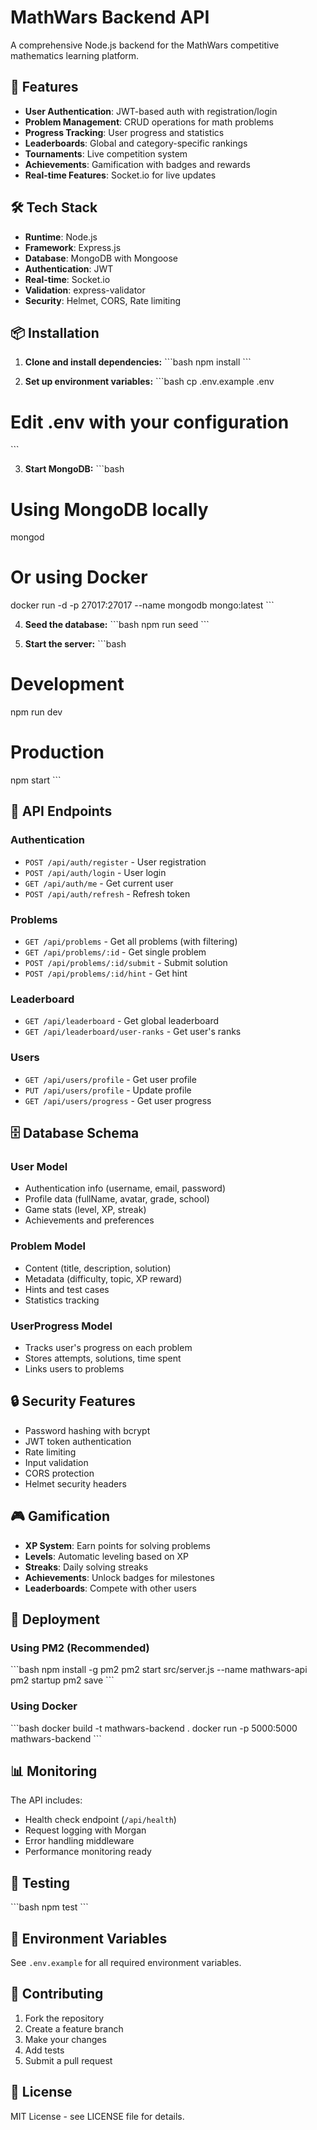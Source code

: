 # MathWars Backend API

A comprehensive Node.js backend for the MathWars competitive mathematics learning platform.

## 🚀 Features

- **User Authentication**: JWT-based auth with registration/login
- **Problem Management**: CRUD operations for math problems
- **Progress Tracking**: User progress and statistics
- **Leaderboards**: Global and category-specific rankings
- **Tournaments**: Live competition system
- **Achievements**: Gamification with badges and rewards
- **Real-time Features**: Socket.io for live updates

## 🛠️ Tech Stack

- **Runtime**: Node.js
- **Framework**: Express.js
- **Database**: MongoDB with Mongoose
- **Authentication**: JWT
- **Real-time**: Socket.io
- **Validation**: express-validator
- **Security**: Helmet, CORS, Rate limiting

## 📦 Installation

1. **Clone and install dependencies:**
\`\`\`bash
npm install
\`\`\`

2. **Set up environment variables:**
\`\`\`bash
cp .env.example .env
# Edit .env with your configuration
\`\`\`

3. **Start MongoDB:**
\`\`\`bash
# Using MongoDB locally
mongod

# Or using Docker
docker run -d -p 27017:27017 --name mongodb mongo:latest
\`\`\`

4. **Seed the database:**
\`\`\`bash
npm run seed
\`\`\`

5. **Start the server:**
\`\`\`bash
# Development
npm run dev

# Production
npm start
\`\`\`

## 🔗 API Endpoints

### Authentication
- `POST /api/auth/register` - User registration
- `POST /api/auth/login` - User login
- `GET /api/auth/me` - Get current user
- `POST /api/auth/refresh` - Refresh token

### Problems
- `GET /api/problems` - Get all problems (with filtering)
- `GET /api/problems/:id` - Get single problem
- `POST /api/problems/:id/submit` - Submit solution
- `POST /api/problems/:id/hint` - Get hint

### Leaderboard
- `GET /api/leaderboard` - Get global leaderboard
- `GET /api/leaderboard/user-ranks` - Get user's ranks

### Users
- `GET /api/users/profile` - Get user profile
- `PUT /api/users/profile` - Update profile
- `GET /api/users/progress` - Get user progress

## 🗄️ Database Schema

### User Model
- Authentication info (username, email, password)
- Profile data (fullName, avatar, grade, school)
- Game stats (level, XP, streak)
- Achievements and preferences

### Problem Model
- Content (title, description, solution)
- Metadata (difficulty, topic, XP reward)
- Hints and test cases
- Statistics tracking

### UserProgress Model
- Tracks user's progress on each problem
- Stores attempts, solutions, time spent
- Links users to problems

## 🔒 Security Features

- Password hashing with bcrypt
- JWT token authentication
- Rate limiting
- Input validation
- CORS protection
- Helmet security headers

## 🎮 Gamification

- **XP System**: Earn points for solving problems
- **Levels**: Automatic leveling based on XP
- **Streaks**: Daily solving streaks
- **Achievements**: Unlock badges for milestones
- **Leaderboards**: Compete with other users

## 🚀 Deployment

### Using PM2 (Recommended)
\`\`\`bash
npm install -g pm2
pm2 start src/server.js --name mathwars-api
pm2 startup
pm2 save
\`\`\`

### Using Docker
\`\`\`bash
docker build -t mathwars-backend .
docker run -p 5000:5000 mathwars-backend
\`\`\`

## 📊 Monitoring

The API includes:
- Health check endpoint (`/api/health`)
- Request logging with Morgan
- Error handling middleware
- Performance monitoring ready

## 🧪 Testing

\`\`\`bash
npm test
\`\`\`

## 📝 Environment Variables

See `.env.example` for all required environment variables.

## 🤝 Contributing

1. Fork the repository
2. Create a feature branch
3. Make your changes
4. Add tests
5. Submit a pull request

## 📄 License

MIT License - see LICENSE file for details.
